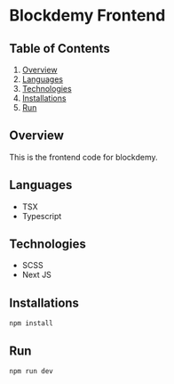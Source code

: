 # Blockdemy Frontend

## Table of Contents
1. [Overview](#overview)
2. [Languages](#languages)
3. [Technologies](#technologies)
4. [Installations](#installations)
5. [Run](#run)

## Overview
This is the frontend code for blockdemy.

## Languages
* TSX
* Typescript

## Technologies
* SCSS
* Next JS


## Installations
```shell
npm install
```

## Run
```shell
npm run dev
```